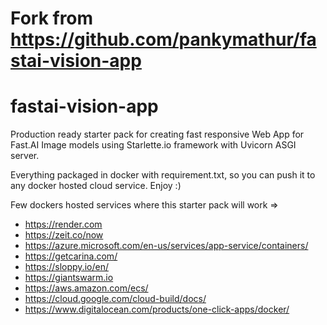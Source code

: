 # Fork from https://github.com/pankymathur/fastai-vision-app
# fastai-vision-app


Production ready starter pack for creating fast responsive Web App for Fast.AI Image models using Starlette.io framework with Uvicorn ASGI server.

Everything packaged in docker with requirement.txt, so you can push it to any docker hosted cloud service. Enjoy :)

Few dockers hosted services where this starter pack will work =>


* https://render.com
* https://zeit.co/now
* https://azure.microsoft.com/en-us/services/app-service/containers/
* https://getcarina.com/
* https://sloppy.io/en/
* https://giantswarm.io
* https://aws.amazon.com/ecs/
* https://cloud.google.com/cloud-build/docs/
* https://www.digitalocean.com/products/one-click-apps/docker/
